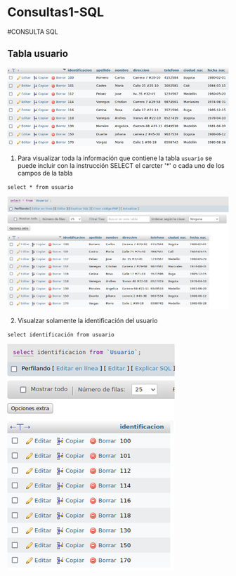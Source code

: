 # Consultas1-SQL

#CONSULTA SQL

## Tabla usuario

![tabla usuario](img/captura.png "Tabla usuario")

1. Para visualizar toda la información que contiene la tabla `usuario` se puede incluir con la instrucción SELECT el carcter '*' o cada uno de los campos de la tabla 

`select * from usuario`

![Consulta 1](img/2.png "Consulta 1")

2. Visualzar solamente la identificación del usuario

`select identificación from usuario`

![Consulta 2](img/3.png "Consulta 2")